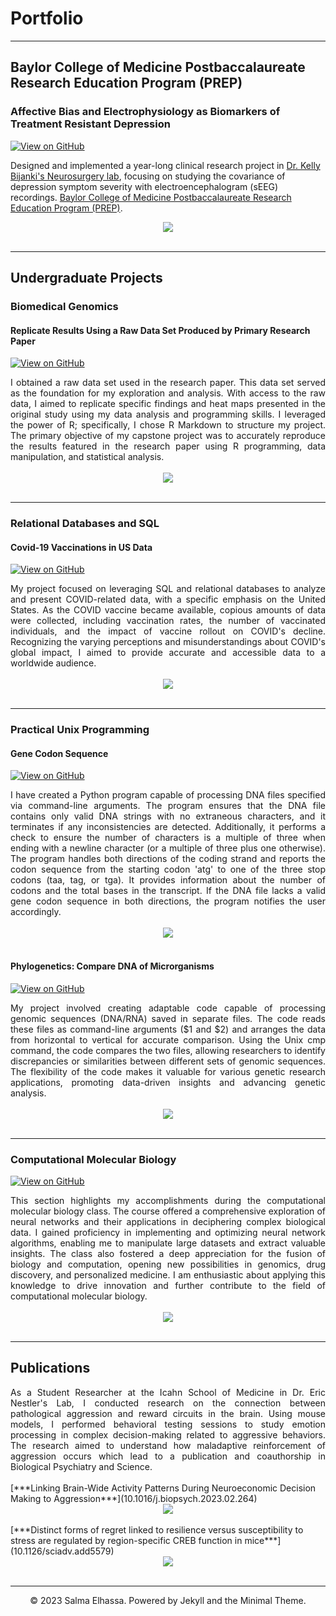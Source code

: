 # Portfolio
---
## Baylor College of Medicine Postbaccalaureate Research Education Program (PREP)
### Affective Bias and Electrophysiology as Biomarkers of Treatment Resistant Depression 
[![View on GitHub](https://img.shields.io/badge/GitHub-View_on_GitHub-blue?logo=GitHub)](https://github.com/salmaelhassa/Behavior-and-Electrophysiology-in-Depression)

Designed and implemented a year-long clinical research project in [Dr. Kelly Bijanki's Neurosurgery lab](https://www.bcm.edu/research/faculty-labs/kelly-bijanki-lab), focusing on studying the covariance of depression symptom severity with electroencephalogram (sEEG) recordings. [Baylor College of Medicine Postbaccalaureate Research Education Program (PREP)](https://www.bcm.edu/education/graduate-school-of-biomedical-sciences/programs/diversity/postbaccalaureate-research-education-program-prep).
<br>
<center><img src="images/pic02.jpg"/></center>
<br>

---
## Undergraduate Projects 
### Biomedical Genomics 
#### Replicate Results Using a Raw Data Set Produced by Primary Research Paper
[![View on GitHub](https://img.shields.io/badge/GitHub-View_on_GitHub-blue?logo=GitHub)](https://github.com/salmaelhassa/Replicate-Results-of-Research-Paper)
<div style="text-align: justify">I obtained a raw data set used in the research paper. This data set served as the foundation for my exploration and analysis. With access to the raw data, I aimed to replicate specific findings and heat maps presented in the original study using my data analysis and programming skills. I leveraged the power of R; specifically, I chose R Markdown to structure my project. The primary objective of my capstone project was to accurately reproduce the results featured in the research paper using  R programming, data manipulation, and statistical analysis.</div>
<br>
<center><img src="pdf/finalpaper.pdf"/></center>
<br>

---
### Relational Databases and SQL
#### Covid-19 Vaccinations in US Data
[![View on GitHub](https://img.shields.io/badge/GitHub-View_on_GitHub-blue?logo=GitHub)](https://github.com/salmaelhassa/Covid-19-Vaccination-US)
<div style="text-align: justify">My project focused on leveraging SQL and relational databases to analyze and present COVID-related data, with a specific emphasis on the United States. As the COVID vaccine became available, copious amounts of data were collected, including vaccination rates, the number of vaccinated individuals, and the impact of vaccine rollout on COVID's decline. Recognizing the varying perceptions and misunderstandings about COVID's global impact, I aimed to provide accurate and accessible data to a worldwide audience. </div>
<br>
<center><img src="images/fb-food-trends.png"></center>
<br>

---
### Practical Unix Programming
#### Gene Codon Sequence
[![View on GitHub](https://img.shields.io/badge/GitHub-View_on_GitHub-blue?logo=GitHub)](https://github.com/salmaelhassa/Gene-Codon-Sequence)
<div style="text-align: justify">I have created a Python program capable of processing DNA files specified via command-line arguments. The program ensures that the DNA file contains only valid DNA strings with no extraneous characters, and it terminates if any inconsistencies are detected. Additionally, it performs a check to ensure the number of characters is a multiple of three when ending with a newline character (or a multiple of three plus one otherwise). The program handles both directions of the coding strand and reports the codon sequence from the starting codon 'atg' to one of the three stop codons (taa, tag, or tga). It provides information about the number of codons and the total bases in the transcript. If the DNA file lacks a valid gene codon sequence in both directions, the program notifies the user accordingly.</div>
<br>
<center><img src="images/detect-spam-nlp.png"/></center>
<br>

#### Phylogenetics: Compare DNA of Microrganisms
[![View on GitHub](https://img.shields.io/badge/GitHub-View_on_GitHub-blue?logo=GitHub)](https://github.com/salmaelhassa/Phylogenetics-Compare-DNA-Microrganisms)
<div style="text-align: justify">My project involved creating adaptable code capable of processing genomic sequences (DNA/RNA) saved in separate files. The code reads these files as command-line arguments ($1 and $2) and arranges the data from horizontal to vertical for accurate comparison. Using the Unix cmp command, the code compares the two files, allowing researchers to identify discrepancies or similarities between different sets of genomic sequences. The flexibility of the code makes it valuable for various genetic research applications, promoting data-driven insights and advancing genetic analysis.</div>
<br>
<center><img src="images/detect-spam-nlp.png"/></center>
<br>

---
### Computational Molecular Biology
[![View on GitHub](https://img.shields.io/badge/GitHub-View_on_GitHub-blue?logo=GitHub)](https://github.com/salmaelhassa/2022-Spring-Computational-Molecular-Biology)
<div style="text-align: justify">This section highlights my accomplishments during the computational molecular biology class. The course offered a comprehensive exploration of neural networks and their applications in deciphering complex biological data. I gained proficiency in implementing and optimizing neural network algorithms, enabling me to manipulate large datasets and extract valuable insights. The class also fostered a deep appreciation for the fusion of biology and computation, opening new possibilities in genomics, drug discovery, and personalized medicine. I am enthusiastic about applying this knowledge to drive innovation and further contribute to the field of computational molecular biology.</div>
<br>
<center><img src="images/detect-spam-nlp.png"/></center>
<br>

---
## Publications
<div style="text-align: justify">As a Student Researcher at the Icahn School of Medicine in Dr. Eric Nestler's Lab, I conducted research on the connection between pathological aggression and reward circuits in the brain. Using mouse models, I performed behavioral testing sessions to study emotion processing in complex decision-making related to aggressive behaviors. The research aimed to understand how maladaptive reinforcement of aggression occurs which lead to a publication and coauthorship in Biological Psychiatry and Science.</div>
<br>
[***Linking Brain-Wide Activity Patterns During Neuroeconomic Decision Making to Aggression***](10.1016/j.biopsych.2023.02.264)

<center><img src="images/credit-risk-webapp.png"/></center>
<br>
[***Distinct forms of regret linked to resilience versus susceptibility to stress are regulated by region-specific CREB function in mice***](10.1126/sciadv.add5579)

<center><img src="images/ames-house-price.jpg"/></center>
<br>

---
<center>© 2023 Salma Elhassa. Powered by Jekyll and the Minimal Theme.</center>